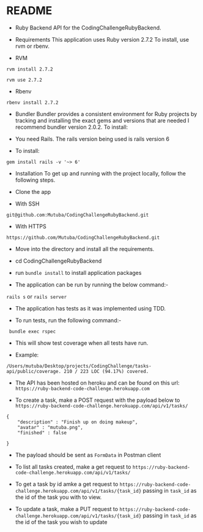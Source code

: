 # README

* Ruby Backend API for the CodingChallengeRubyBackend.

* Requirements This application uses Ruby version 2.7.2 To install, use rvm or rbenv.

* RVM

`rvm install 2.7.2`

`rvm use 2.7.2`

* Rbenv

`rbenv install 2.7.2`

* Bundler Bundler provides a consistent environment for Ruby projects by tracking and installing the exact gems and versions that are needed I recommend bundler version 2.0.2. To install:


* You need Rails. The rails version being used is rails version 6

* To install:

`gem install rails -v '~> 6'` 

* Installation To get up and running with the project locally, follow the following steps.

* Clone the app

* With SSH

`git@github.com:Mutuba/CodingChallengeRubyBackend.git`

* With HTTPS

`https://github.com/Mutuba/CodingChallengeRubyBackend.git`


* Move into the directory and install all the requirements.

* cd CodingChallengeRubyBackend

* run `bundle install` to install application packages


* The application can be run by running the below command:-

`rails s` or `rails server`

* The application has tests as it was implemented using TDD.

* To run tests, run the following command:-

` bundle exec rspec`

* This will show test coverage when all tests have run.

* Example:

`/Users/mutuba/Desktop/projects/CodingChallenge/tasks-api/public/coverage. 210 / 223 LOC (94.17%) covered.`

* The API has been hosted on heroku and can be found on this url: `https://ruby-backend-code-challenge.herokuapp.com`

* To create a task, make a POST request with the payload below to `https://ruby-backend-code-challenge.herokuapp.com/api/v1/tasks/` 

```
{
    "description" : "Finish up on doing makeup",
    "avatar" : "mutuba.png",
    "finished" : false

}
```
* The payload should be sent as `FormData` in Postman client

* To list all tasks created, make a get request to `https://ruby-backend-code-challenge.herokuapp.com/api/v1/tasks/`

* To get a task by id amke a get request to `https://ruby-backend-code-challenge.herokuapp.com/api/v1/tasks/{task_id}` passing in `task_id` as the id of the task you with to view.

* To update a task, make a PUT request to `https://ruby-backend-code-challenge.herokuapp.com/api/v1/tasks/{task_id}` passing in `task_id` as the id of the task you wish to update